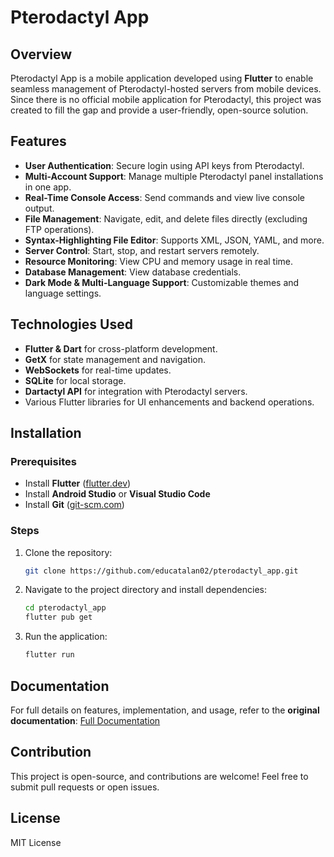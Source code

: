# Pterodactyl App

## Overview

Pterodactyl App is a mobile application developed using **Flutter** to enable seamless management of Pterodactyl-hosted servers from mobile devices. Since there is no official mobile application for Pterodactyl, this project was created to fill the gap and provide a user-friendly, open-source solution.

## Features

- **User Authentication**: Secure login using API keys from Pterodactyl.
- **Multi-Account Support**: Manage multiple Pterodactyl panel installations in one app.
- **Real-Time Console Access**: Send commands and view live console output.
- **File Management**: Navigate, edit, and delete files directly (excluding FTP operations).
- **Syntax-Highlighting File Editor**: Supports XML, JSON, YAML, and more.
- **Server Control**: Start, stop, and restart servers remotely.
- **Resource Monitoring**: View CPU and memory usage in real time.
- **Database Management**: View database credentials.
- **Dark Mode & Multi-Language Support**: Customizable themes and language settings.

## Technologies Used

- **Flutter & Dart** for cross-platform development.
- **GetX** for state management and navigation.
- **WebSockets** for real-time updates.
- **SQLite** for local storage.
- **Dartactyl API** for integration with Pterodactyl servers.
- Various Flutter libraries for UI enhancements and backend operations.

## Installation

### Prerequisites

- Install **Flutter** ([flutter.dev](https://flutter.dev/docs/get-started/install))
- Install **Android Studio** or **Visual Studio Code**
- Install **Git** ([git-scm.com](https://git-scm.com/downloads))

### Steps

1. Clone the repository:
   ```bash
   git clone https://github.com/educatalan02/pterodactyl_app.git
   ```
2. Navigate to the project directory and install dependencies:
   ```bash
   cd pterodactyl_app
   flutter pub get
   ```
3. Run the application:
   ```bash
   flutter run
   ```

## Documentation

For full details on features, implementation, and usage, refer to the **original documentation**: [Full Documentation](./docs/documentation.md)

## Contribution

This project is open-source, and contributions are welcome! Feel free to submit pull requests or open issues.

## License

MIT License

